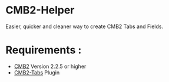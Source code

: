 # CMB2-Helper
Easier, quicker and cleaner way to create CMB2 Tabs and Fields.



# Requirements :
 - [CMB2](https://github.com/CMB2/CMB2) Version 2.2.5 or higher
 - [CMB2-Tabs](https://github.com/LeadSoftInc/cmb2-tabs) Plugin

